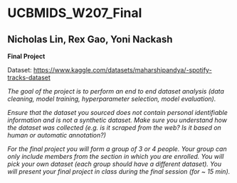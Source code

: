 # UCBMIDS_W207_Final

## Nicholas Lin, Rex Gao, Yoni Nackash

**Final Project**

Dataset: https://www.kaggle.com/datasets/maharshipandya/-spotify-tracks-dataset

*The goal of the project is to perform an end to end dataset analysis (data cleaning, model training, hyperparameter selection, model evaluation).*

*Ensure that the dataset you sourced does not contain personal identifiable information and is not a synthetic dataset. Make sure you understand how the dataset was collected (e.g. is it scraped from the web? Is it based on human or automatic annotation?)*

*For the final project you will form a group of 3 or 4 people. Your group can only include members from the section in which you are enrolled. You will pick your own dataset (each group should have a different dataset). You will present your final project in class during the final session (for ~ 15 min).*
